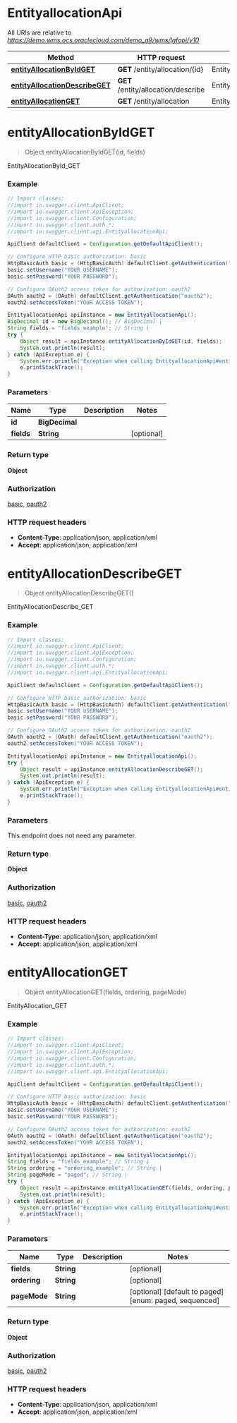 # EntityallocationApi

All URIs are relative to *https://demo.wms.ocs.oraclecloud.com/demo_a9/wms/lgfapi/v10*

Method | HTTP request | Description
------------- | ------------- | -------------
[**entityAllocationByIdGET**](EntityallocationApi.md#entityAllocationByIdGET) | **GET** /entity/allocation/{id} | EntityAllocationById_GET
[**entityAllocationDescribeGET**](EntityallocationApi.md#entityAllocationDescribeGET) | **GET** /entity/allocation/describe | EntityAllocationDescribe_GET
[**entityAllocationGET**](EntityallocationApi.md#entityAllocationGET) | **GET** /entity/allocation | EntityAllocation_GET


<a name="entityAllocationByIdGET"></a>
# **entityAllocationByIdGET**
> Object entityAllocationByIdGET(id, fields)

EntityAllocationById_GET



### Example
```java
// Import classes:
//import io.swagger.client.ApiClient;
//import io.swagger.client.ApiException;
//import io.swagger.client.Configuration;
//import io.swagger.client.auth.*;
//import io.swagger.client.api.EntityallocationApi;

ApiClient defaultClient = Configuration.getDefaultApiClient();

// Configure HTTP basic authorization: basic
HttpBasicAuth basic = (HttpBasicAuth) defaultClient.getAuthentication("basic");
basic.setUsername("YOUR USERNAME");
basic.setPassword("YOUR PASSWORD");

// Configure OAuth2 access token for authorization: oauth2
OAuth oauth2 = (OAuth) defaultClient.getAuthentication("oauth2");
oauth2.setAccessToken("YOUR ACCESS TOKEN");

EntityallocationApi apiInstance = new EntityallocationApi();
BigDecimal id = new BigDecimal(); // BigDecimal | 
String fields = "fields_example"; // String | 
try {
    Object result = apiInstance.entityAllocationByIdGET(id, fields);
    System.out.println(result);
} catch (ApiException e) {
    System.err.println("Exception when calling EntityallocationApi#entityAllocationByIdGET");
    e.printStackTrace();
}
```

### Parameters

Name | Type | Description  | Notes
------------- | ------------- | ------------- | -------------
 **id** | **BigDecimal**|  |
 **fields** | **String**|  | [optional]

### Return type

**Object**

### Authorization

[basic](../README.md#basic), [oauth2](../README.md#oauth2)

### HTTP request headers

 - **Content-Type**: application/json, application/xml
 - **Accept**: application/json, application/xml

<a name="entityAllocationDescribeGET"></a>
# **entityAllocationDescribeGET**
> Object entityAllocationDescribeGET()

EntityAllocationDescribe_GET



### Example
```java
// Import classes:
//import io.swagger.client.ApiClient;
//import io.swagger.client.ApiException;
//import io.swagger.client.Configuration;
//import io.swagger.client.auth.*;
//import io.swagger.client.api.EntityallocationApi;

ApiClient defaultClient = Configuration.getDefaultApiClient();

// Configure HTTP basic authorization: basic
HttpBasicAuth basic = (HttpBasicAuth) defaultClient.getAuthentication("basic");
basic.setUsername("YOUR USERNAME");
basic.setPassword("YOUR PASSWORD");

// Configure OAuth2 access token for authorization: oauth2
OAuth oauth2 = (OAuth) defaultClient.getAuthentication("oauth2");
oauth2.setAccessToken("YOUR ACCESS TOKEN");

EntityallocationApi apiInstance = new EntityallocationApi();
try {
    Object result = apiInstance.entityAllocationDescribeGET();
    System.out.println(result);
} catch (ApiException e) {
    System.err.println("Exception when calling EntityallocationApi#entityAllocationDescribeGET");
    e.printStackTrace();
}
```

### Parameters
This endpoint does not need any parameter.

### Return type

**Object**

### Authorization

[basic](../README.md#basic), [oauth2](../README.md#oauth2)

### HTTP request headers

 - **Content-Type**: application/json, application/xml
 - **Accept**: application/json, application/xml

<a name="entityAllocationGET"></a>
# **entityAllocationGET**
> Object entityAllocationGET(fields, ordering, pageMode)

EntityAllocation_GET



### Example
```java
// Import classes:
//import io.swagger.client.ApiClient;
//import io.swagger.client.ApiException;
//import io.swagger.client.Configuration;
//import io.swagger.client.auth.*;
//import io.swagger.client.api.EntityallocationApi;

ApiClient defaultClient = Configuration.getDefaultApiClient();

// Configure HTTP basic authorization: basic
HttpBasicAuth basic = (HttpBasicAuth) defaultClient.getAuthentication("basic");
basic.setUsername("YOUR USERNAME");
basic.setPassword("YOUR PASSWORD");

// Configure OAuth2 access token for authorization: oauth2
OAuth oauth2 = (OAuth) defaultClient.getAuthentication("oauth2");
oauth2.setAccessToken("YOUR ACCESS TOKEN");

EntityallocationApi apiInstance = new EntityallocationApi();
String fields = "fields_example"; // String | 
String ordering = "ordering_example"; // String | 
String pageMode = "paged"; // String | 
try {
    Object result = apiInstance.entityAllocationGET(fields, ordering, pageMode);
    System.out.println(result);
} catch (ApiException e) {
    System.err.println("Exception when calling EntityallocationApi#entityAllocationGET");
    e.printStackTrace();
}
```

### Parameters

Name | Type | Description  | Notes
------------- | ------------- | ------------- | -------------
 **fields** | **String**|  | [optional]
 **ordering** | **String**|  | [optional]
 **pageMode** | **String**|  | [optional] [default to paged] [enum: paged, sequenced]

### Return type

**Object**

### Authorization

[basic](../README.md#basic), [oauth2](../README.md#oauth2)

### HTTP request headers

 - **Content-Type**: application/json, application/xml
 - **Accept**: application/json, application/xml

